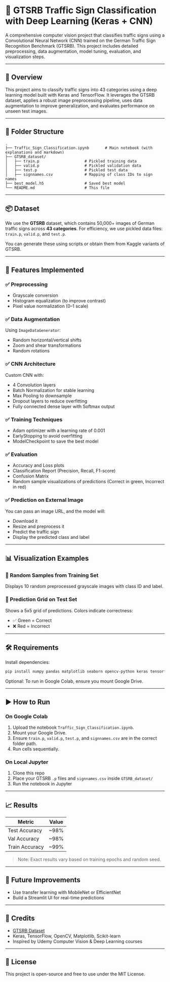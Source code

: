 # 🚦 GTSRB Traffic Sign Classification with Deep Learning (Keras + CNN)

A comprehensive computer vision project that classifies traffic signs using a Convolutional Neural Network (CNN) trained on the German Traffic Sign Recognition Benchmark (GTSRB). This project includes detailed preprocessing, data augmentation, model tuning, evaluation, and visualization steps.

---

## 🧠 Overview

This project aims to classify traffic signs into 43 categories using a deep learning model built with Keras and TensorFlow. It leverages the GTSRB dataset, applies a robust image preprocessing pipeline, uses data augmentation to improve generalization, and evaluates performance on unseen test images.

---

## 📁 Folder Structure

```
.
├── Traffic_Sign_Classification.ipynb       # Main notebook (with explanations and markdown)
├── GTSRB_dataset/
│   ├── train.p                    # Pickled training data
│   ├── valid.p                    # Pickled validation data
│   ├── test.p                     # Pickled test data
│   ├── signnames.csv              # Mapping of class IDs to sign names
├── best_model.h5                  # Saved best model
└── README.md                      # This file
```

---

## 📦 Dataset

We use the **GTSRB** dataset, which contains 50,000+ images of German traffic signs across **43 categories**. For efficiency, we use pickled data files: `train.p`, `valid.p`, and `test.p`.

You can generate these using scripts or obtain them from Kaggle variants of GTSRB.

---

## 🚀 Features Implemented

### ✅ Preprocessing
- Grayscale conversion
- Histogram equalization (to improve contrast)
- Pixel value normalization (0–1 scale)

### ✅ Data Augmentation
Using `ImageDataGenerator`:
- Random horizontal/vertical shifts
- Zoom and shear transformations
- Random rotations

### ✅ CNN Architecture
Custom CNN with:
- 4 Convolution layers
- Batch Normalization for stable learning
- Max Pooling to downsample
- Dropout layers to reduce overfitting
- Fully connected dense layer with Softmax output

### ✅ Training Techniques
- Adam optimizer with a learning rate of 0.001
- EarlyStopping to avoid overfitting
- ModelCheckpoint to save the best model

### ✅ Evaluation
- Accuracy and Loss plots
- Classification Report (Precision, Recall, F1-score)
- Confusion Matrix
- Random sample visualizations of predictions (Correct in green, Incorrect in red)

### ✅ Prediction on External Image
You can pass an image URL, and the model will:
- Download it
- Resize and preprocess it
- Predict the traffic sign
- Display the predicted class and label

---

## 📊 Visualization Examples

### 🔹 Random Samples from Training Set

Displays 10 random preprocessed grayscale images with class ID and label.

### 🔹 Prediction Grid on Test Set

Shows a 5x5 grid of predictions. Colors indicate correctness:
- ✅ Green = Correct
- ❌ Red = Incorrect

---

## 🛠 Requirements

Install dependencies:

```bash
pip install numpy pandas matplotlib seaborn opencv-python keras tensorflow
```

Optional: To run in Google Colab, ensure you mount Google Drive.

---

## ▶️ How to Run

### On Google Colab

1. Upload the notebook `Traffic_Sign_Classification.ipynb`.
2. Mount your Google Drive.
3. Ensure `train.p`, `valid.p`, `test.p`, and `signnames.csv` are in the correct folder path.
4. Run cells sequentially.

### On Local Jupyter

1. Clone this repo
2. Place your GTSRB `.p` files and `signnames.csv` inside `GTSRB_dataset/`
3. Run the notebook in Jupyter

---

## 📈 Results

| Metric         | Value |
|----------------|-------|
| Test Accuracy  | ~98%  |
| Val Accuracy   | ~98%  |
| Train Accuracy | ~99%  |

> Note: Exact results vary based on training epochs and random seed.

---

## 🔮 Future Improvements

- Use transfer learning with MobileNet or EfficientNet
- Build a Streamlit UI for real-time predictions

---

## 🧠 Credits

- [GTSRB Dataset](http://benchmark.ini.rub.de/?section=gtsrb&subsection=news)
- Keras, TensorFlow, OpenCV, Matplotlib, Scikit-learn
- Inspired by Udemy Computer Vision & Deep Learning courses

---

## 📜 License

This project is open-source and free to use under the MIT License.
